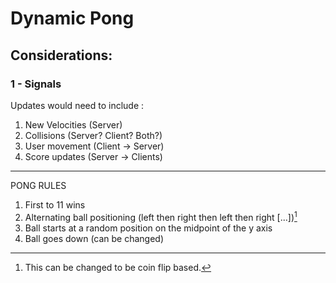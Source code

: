 # Dynamic Pong
## Considerations:
### 1 - Signals
Updates would need to include :

1. New Velocities (Server)
2. Collisions (Server? Client? Both?)
3. User movement (Client -> Server)
4. Score updates (Server -> Clients)

---

PONG RULES
1. First to 11 wins
2. Alternating ball positioning (left then right then left then right [...])[^1]
3. Ball starts at a random position on the midpoint of the y axis
4. Ball goes down (can be changed)


[^1]: This can be changed to be coin flip based.